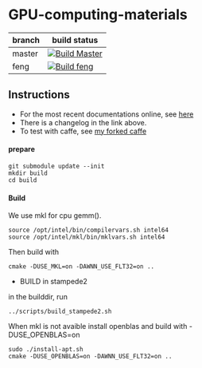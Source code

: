 # GPU-computing-materials

| branch | build status |
|--------|--------------|
| master | [![Build Master](https://travis-ci.com/fengggli/gpu-computing-materials.svg?token=21ngWpDjfcY4FxnxdNnA&branch=master)](https://travis-ci.com/fengggli/gpu-computing-materials) |
| feng | [![Build feng](https://travis-ci.com/fengggli/gpu-computing-materials.svg?token=21ngWpDjfcY4FxnxdNnA&branch=feng)](https://travis-ci.com/fengggli/gpu-computing-materials) |

## Instructions 

* For the most recent documentations online, see [here](https://fengggli.github.io/gpu-computing-materials)
* There is a changelog in the link above.
* To test with caffe, see [my forked caffe](https://github.com/fengggli/caffe/blob/fengggli-archlinux-cpuonly/models/resnet_simple/readme.md) 

#### prepare
```
git submodule update --init
mkdir build
cd build
```

#### Build
We use mkl for cpu gemm().
```
source /opt/intel/bin/compilervars.sh intel64
source /opt/intel/mkl/bin/mklvars.sh intel64
```

Then build with
```
cmake -DUSE_MKL=on -DAWNN_USE_FLT32=on ..
```

* BUILD in stampede2

in the builddir, run 
```
../scripts/build_stampede2.sh
```

When mkl is not avaible install openblas and build with -DUSE_OPENBLAS=on
```
sudo ./install-apt.sh
cmake -DUSE_OPENBLAS=on -DAWNN_USE_FLT32=on ..
```
